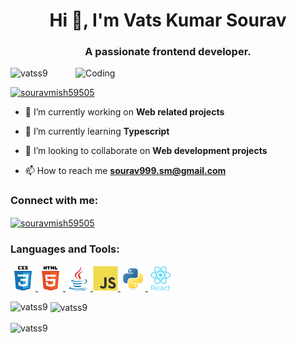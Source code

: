 
<h1 align="center">Hi 👋, I'm Vats Kumar Sourav</h1>
<h3 align="center">A passionate frontend developer.</h3>
<img align="right" alt="Coding" width="400" src="https://media1.giphy.com/media/Ah3zHH7hvsSB2/giphy.gif?cid=ecf05e473wrhf2f4ngulqk2t0bav0bwvh15r4sonfe0nidt1&ep=v1_gifs_search&rid=giphy.gif&ct=g">

<p align="left"> <img src="https://komarev.com/ghpvc/?username=vatss9&label=Profile%20views&color=0e75b6&style=flat" alt="vatss9" /> </p>

<p align="left"> <a href="https://twitter.com/souravmish59505" target="blank"><img src="https://img.shields.io/twitter/follow/souravmish59505?logo=twitter&style=for-the-badge" alt="souravmish59505" /></a> </p>

- 🔭 I’m currently working on **Web related projects**

- 🌱 I’m currently learning **Typescript**

- 👯 I’m looking to collaborate on **Web development projects**

- 📫 How to reach me **sourav999.sm@gmail.com**

<h3 align="left">Connect with me:</h3>
<p align="left">
<a href="https://twitter.com/souravmish59505" target="blank"><img align="center" src="https://raw.githubusercontent.com/rahuldkjain/github-profile-readme-generator/master/src/images/icons/Social/twitter.svg" alt="souravmish59505" height="30" width="40" /></a>
</p>

<h3 align="left">Languages and Tools:</h3>
<p align="left"> <a href="https://www.w3schools.com/css/" target="_blank" rel="noreferrer"> <img src="https://raw.githubusercontent.com/devicons/devicon/master/icons/css3/css3-original-wordmark.svg" alt="css3" width="40" height="40"/> </a> <a href="https://www.w3.org/html/" target="_blank" rel="noreferrer"> <img src="https://raw.githubusercontent.com/devicons/devicon/master/icons/html5/html5-original-wordmark.svg" alt="html5" width="40" height="40"/> </a> <a href="https://www.java.com" target="_blank" rel="noreferrer"> <img src="https://raw.githubusercontent.com/devicons/devicon/master/icons/java/java-original.svg" alt="java" width="40" height="40"/> </a> <a href="https://developer.mozilla.org/en-US/docs/Web/JavaScript" target="_blank" rel="noreferrer"> <img src="https://raw.githubusercontent.com/devicons/devicon/master/icons/javascript/javascript-original.svg" alt="javascript" width="40" height="40"/> </a> <a href="https://www.python.org" target="_blank" rel="noreferrer"> <img src="https://raw.githubusercontent.com/devicons/devicon/master/icons/python/python-original.svg" alt="python" width="40" height="40"/> </a> <a href="https://reactjs.org/" target="_blank" rel="noreferrer"> <img src="https://raw.githubusercontent.com/devicons/devicon/master/icons/react/react-original-wordmark.svg" alt="react" width="40" height="40"/> </a> </p>




<p><img align="left" src="https://github-readme-stats.vercel.app/api/top-langs?username=vatss9&show_icons=true&locale=en&layout=compact" alt="vatss9" /></p>

<p>&nbsp;<img align="center" src="https://github-readme-stats.vercel.app/api?username=vatss9&show_icons=true&locale=en" alt="vatss9" /></p>

<p><img align="center" src="https://github-readme-streak-stats.herokuapp.com/?user=vatss9&" alt="vatss9" /></p>

